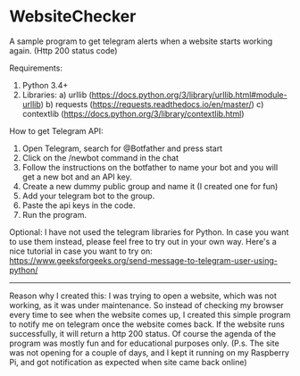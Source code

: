 # WebsiteChecker
A sample program to get telegram alerts when a website starts working again. (Http 200 status code)

Requirements:
1) Python 3.4+
2) Libraries:
     a) urllib     (https://docs.python.org/3/library/urllib.html#module-urllib)
     b) requests   (https://requests.readthedocs.io/en/master/)
     c) contextlib (https://docs.python.org/3/library/contextlib.html)
                  

How to get Telegram API: 
1) Open Telegram, search for @Botfather and press start
2) Click on the /newbot command in the chat
3) Follow the instructions on the botfather to name your bot and you will get a new bot and an API key.
4) Create a new dummy public group and name it (I created one for fun)
5) Add your telegram bot to the group.
6) Paste the api keys in the code.
7) Run the program.

    
Optional: I have not used the telegram libraries for Python. In case you want to use them
          instead, please feel free to try out in your own way.
          Here's a nice tutorial in case you want to try on:
          https://www.geeksforgeeks.org/send-message-to-telegram-user-using-python/
          

--------------------------------------------------------------------------------------------------------------------------------------------------------------
Reason why I created this:
I was trying to open a website, which was not working, as it was under maintenance.
So instead of checking my browser every time to see when the website comes up, I created this
simple program to notify me on telegram once the website comes back. If the website runs successfully, it will return a http 200 status.
Of course the agenda of the program was mostly fun and for educational purposes only.
(P.s. The site was not opening for a couple of days, and I kept it running on my Raspberry Pi, and got notification as expected when site came back online)

